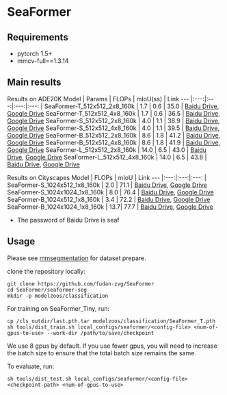 # SeaFormer


## Requirements

- pytorch 1.5+
- mmcv-full==1.3.14


## Main results
Results on ADE20K
Model | Params | FLOPs | mIoU(ss)    | Link
--- |:---:|:---:|:---:|:---: |
SeaFormer-T_512x512_2x8_160k | 1.7 | 0.6 | 35.0 | [Baidu Drive](https://pan.baidu.com/s/1LVcgdzX1TjtIQE_BnXB4RA), [Google Drive](https://drive.google.com/file/d/14l4bTXYsaE-NaMpmBa-dXmt7l3_TJogQ/view?usp=share_link)
SeaFormer-T_512x512_4x8_160k | 1.7 | 0.6 | 36.5 | [Baidu Drive](https://pan.baidu.com/s/1jCV8scTv--DRIlB0ml3yKg), [Google Drive](https://drive.google.com/file/d/1eIBkr2x5jv4eNaNUQpC-91tbIlktXSPi/view?usp=share_link)
SeaFormer-S_512x512_2x8_160k | 4.0 | 1.1 | 38.9 | [Baidu Drive](https://pan.baidu.com/s/1G0ypLXLThIRN7vo7zPBTqA), [Google Drive](https://drive.google.com/file/d/1eVLFdORpvdLS68hTJCN_SzGuHmepAFxT/view?usp=share_link)
SeaFormer-S_512x512_4x8_160k | 4.0 | 1.1 | 39.5 | [Baidu Drive](https://pan.baidu.com/s/1j7srQjz3F9WoGsIIjkSgBw), [Google Drive](https://drive.google.com/file/d/1hGXFVc7F-vLAKe3BLjqnS06_8Fo7CO-L/view?usp=share_link)
SeaFormer-B_512x512_2x8_160k | 8.6 | 1.8 | 41.2 | [Baidu Drive](https://pan.baidu.com/s/1CpA4-dWbENm1FSoRppaNwA), [Google Drive](https://drive.google.com/file/d/1H-GLdNzEViB2-QAtLdXpQVngUmMb_Vsa/view?usp=share_link)
SeaFormer-B_512x512_4x8_160k | 8.6 | 1.8 | 41.9 | [Baidu Drive](https://pan.baidu.com/s/1QEsoxlDz-EdAnVQn5vJJww), [Google Drive](https://drive.google.com/file/d/1flVg9imJTbgjcJrJiIn_3_lmYpaSKZuV/view?usp=share_link)
SeaFormer-L_512x512_2x8_160k | 14.0 | 6.5 | 43.0 | [Baidu Drive](https://pan.baidu.com/s/1gNPLfuJH21NZ55aQY3_6RQ), [Google Drive](https://drive.google.com/file/d/1AbbzfQIH6z7tJ8PGlnY1d0S1eEXkva8S/view?usp=share_link)
SeaFormer-L_512x512_4x8_160k | 14.0 | 6.5 | 43.8 | [Baidu Drive](https://pan.baidu.com/s/1Hybn3hKoxPdzRirVmqgjyw), [Google Drive](https://drive.google.com/file/d/1SUISoIpZujAYrxrvGPMJidzfYH2KYaAp/view?usp=share_link)

Results on Cityscapes
Model |  FLOPs | mIoU  | Link
--- |:---:|:---:|:---: |
SeaFormer-S_1024x512_1x8_160k  | 2.0 | 71.1 | [Baidu Drive](https://pan.baidu.com/s/1AbG61WTa_SsUwrU-nrZuYA), [Google Drive](https://drive.google.com/file/d/1MQ-nkCMyrzUF_SnWyNCrjra9bPTmr7Iq/view?usp=share_link)
SeaFormer-S_1024x1024_1x8_160k | 8.0 | 76.4 | [Baidu Drive](https://pan.baidu.com/s/1kJvndGxejy1x4Zc3w2DEkw), [Google Drive](https://drive.google.com/file/d/1jaia2FsZrxVkXzVY-BmIwQXr523feAxC/view?usp=share_link)
SeaFormer-B_1024x512_1x8_160k  | 3.4 | 72.2 | [Baidu Drive](https://pan.baidu.com/s/1V0iRz1KWssGiU_8Ai3bUzw), [Google Drive](https://drive.google.com/file/d/1xIcxkwjIJgvPrm4UK7UXH5A5ZkNrCqRt/view?usp=share_link)
SeaFormer-B_1024x1024_1x8_160k | 13.7| 77.7 | [Baidu Drive](https://pan.baidu.com/s/1RvaoX2UIynevbVn25aQT8A), [Google Drive](https://drive.google.com/file/d/1UgaSmQY1ZdFRokhHCB_u8HrDoNSodzIe/view?usp=share_link)

- The password of Baidu Drive is seaf

## Usage
Please see [mmsegmentation](https://github.com/open-mmlab/mmsegmentation/blob/master/docs/dataset_prepare.md) for dataset prepare.

clone the repository locally:
```
git clone https://github.com/fudan-zvg/SeaFormer
cd SeaFormer/seaformer-seg
mkdir -p modelzoos/classification
```
For training on SeaFormer_Tiny, run:
```
cp /cls_outdir/last.pth.tar modelzoos/classification/SeaFormer_T.pth
sh tools/dist_train.sh local_configs/seaformer/<config-file> <num-of-gpus-to-use> --work-dir /path/to/save/checkpoint
```
We use 8 gpus by default. If you use fewer gpus, you will need to increase the batch size to ensure that the total batch size remains the same.

To evaluate, run:
```
sh tools/dist_test.sh local_configs/seaformer/<config-file> <checkpoint-path> <num-of-gpus-to-use>
```

